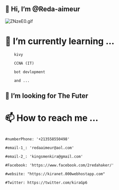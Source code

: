 ## 👋 Hi, I’m @Reda-aimeur

![ZNzeE0.gif](https://i.makeagif.com/media/5-07-2016/ZNzeE0.gif)

# 🌱 I’m currently learning ...

```text
    kivy
    
    CCNA (IT)
    
    bot devlopment
    
    and ...

```
## 💞️ I’m looking for The Futer

# 📫 How to reach me ...

```kv

#numberPhone: '+213558550498'

#email-1_: 'redaaimeur@aol.com'

#email-2_: 'kingsmenkira@gmail.com'

#Facebook: 'https://www.facebook.com/2redahaker/'

#website: "https://kiranet.000webhostapp.com"

#Twitter: https://twitter.com/kiraGp6

```
<!---
Reda-aimeur/Reda-aimeur is a ✨ special ✨ repository because its `README.md` (this file) appears on your GitHub profile.
You can click the Preview link to take a look at your changes.
--->
